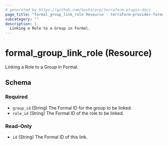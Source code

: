 ```yaml
---
# generated by https://github.com/hashicorp/terraform-plugin-docs
page_title: "formal_group_link_role Resource - terraform-provider-formal"
subcategory: ""
description: |-
  Linking a Role to a Group in Formal.
---
```


# formal_group_link_role (Resource)

Linking a Role to a Group in Formal.



<!-- schema generated by tfplugindocs -->
## Schema

### Required

- `group_id` (String) The Formal ID for the group to be linked.
- `role_id` (String) The Formal ID of the role to be linked.

### Read-Only

- `id` (String) The Formal ID of this link.


